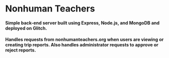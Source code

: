 # Nonhuman Teachers

#### Simple back-end server built using Express, Node.js, and MongoDB and deployed on Glitch.
#### Handles requests from nonhumanteachers.org when users are viewing or creating trip reports. Also handles administrator requests to approve or reject reports.